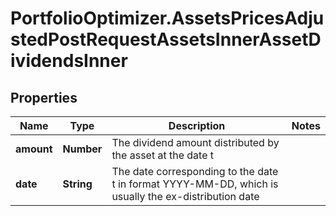 # PortfolioOptimizer.AssetsPricesAdjustedPostRequestAssetsInnerAssetDividendsInner

## Properties

Name | Type | Description | Notes
------------ | ------------- | ------------- | -------------
**amount** | **Number** | The dividend amount distributed by the asset at the date t | 
**date** | **String** | The date corresponding to the date t in format YYYY-MM-DD, which is usually the ex-distribution date | 


